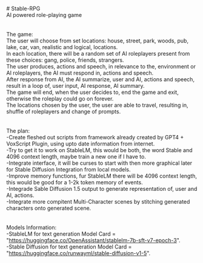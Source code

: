 <br># Stable-RPG
<br>AI powered role-playing game
<br>
<br>
<br>The game:
<br>The user will choose from set locations: house, street, park, woods, pub, lake, car, van, realistic and logical, locations.
<br>In each location, there will be a random set of AI roleplayers present from these choices: gang, police, friends, strangers.
<br>The user produces, actions and speech, in relevance to the, environment or AI roleplayers, the AI must respond in, actions and speech.
<br>After response from AI, the AI summarize, user and AI, actions and speech, result in a loop of, user input, AI response, AI summary.
<br>The game will end, when the user decides to, end the game and exit, otherwise the roleplay could go on forever.
<br>The locations chosen by the user, the user are able to travel, resulting in, shuffle of roleplayers and change of prompts.
<br>
<br>
<br>The plan:
<br>-Create fleshed out scripts from framework already created by GPT4 + VoxScript Plugin, using upto date information from internet.
<br>-Try to get it to work on StableLM, this would be both, the word Stable and 4096 context length, maybe train a new one if I have to.
<br>-Integrate interface, it will be curses to start with then more graphical later for Stable Diffusion Integration from local models.
<br>-Improve memory functions, fur StableLM there will be 4096 context length, this would be good for a 1-2k token memory of events.
<br>-Integrade Sable Diffusion 1.5 output to generate representation of, user and AI, actions.
<br>-Integrate more compitent Multi-Character scenes by stitching generated characters onto generated scene.
<br>
<br>
<br>Models Information:
<br>-StableLM for text generation Model Card = "https://huggingface.co/OpenAssistant/stablelm-7b-sft-v7-epoch-3". 
<br>-Stable Diffusion for text generation Model Card = "https://huggingface.co/runwayml/stable-diffusion-v1-5". 
<br>
<br>

